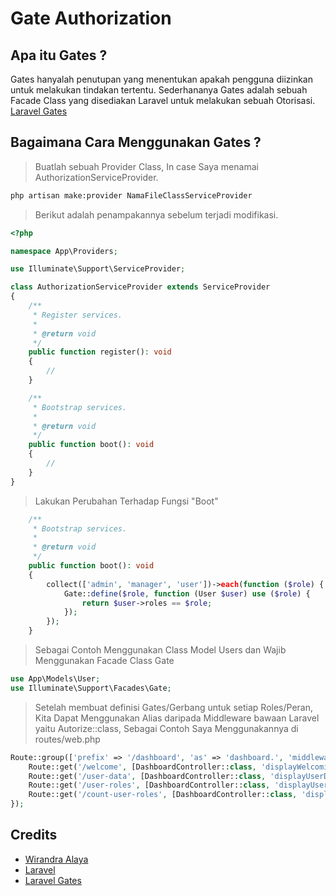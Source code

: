 # Gate Authorization

## Apa itu Gates ?
Gates hanyalah penutupan yang menentukan apakah pengguna diizinkan untuk melakukan tindakan tertentu. Sederhananya Gates adalah sebuah Facade Class yang disediakan Laravel untuk melakukan sebuah Otorisasi. [Laravel Gates](https://laravel.com/docs/10.x/authorization#gates)

## Bagaimana Cara Menggunakan Gates ?
> Buatlah sebuah Provider Class, In case Saya menamai AuthorizationServiceProvider.
```bash
php artisan make:provider NamaFileClassServiceProvider
```

> Berikut adalah penampakannya sebelum terjadi modifikasi.
```php
<?php

namespace App\Providers;

use Illuminate\Support\ServiceProvider;

class AuthorizationServiceProvider extends ServiceProvider
{
    /**
     * Register services.
     *
     * @return void
     */
    public function register(): void
    {
        //
    }

    /**
     * Bootstrap services.
     *
     * @return void
     */
    public function boot(): void
    {
        //
    }
}
```

> Lakukan Perubahan Terhadap Fungsi "Boot"
```php
    /**
     * Bootstrap services.
     *
     * @return void
     */
    public function boot(): void
    {
        collect(['admin', 'manager', 'user'])->each(function ($role) {
            Gate::define($role, function (User $user) use ($role) {
                return $user->roles == $role;
            });
        });
    }
```

> Sebagai Contoh Menggunakan Class Model Users dan Wajib Menggunakan Facade Class Gate
```php
use App\Models\User;
use Illuminate\Support\Facades\Gate;
```

> Setelah membuat definisi Gates/Gerbang untuk setiap Roles/Peran, Kita Dapat Menggunakan Alias daripada Middleware bawaan Laravel yaitu Autorize::class, Sebagai Contoh Saya Menggunakannya di routes/web.php
```php
Route::group(['prefix' => '/dashboard', 'as' => 'dashboard.', 'middleware' => ['auth']], function () {
    Route::get('/welcome', [DashboardController::class, 'displayWelcomingPage'])->name('welcome');
    Route::get('/user-data', [DashboardController::class, 'displayUserDataPage'])->middleware('can:admin')->name('user-data');
    Route::get('/user-roles', [DashboardController::class, 'displayUserGroupByRolesPage'])->middleware('can:manager')->name('user-roles');
    Route::get('/count-user-roles', [DashboardController::class, 'displayCountUserRolesPage'])->middleware('can:user')->name('count-user-roles');
});
```

## Credits
- [Wirandra Alaya](https://github.com/dayCod)
- [Laravel](https://laravel.com)
- [Laravel Gates](https://laravel.com/docs/10.x/authorization#gates)
